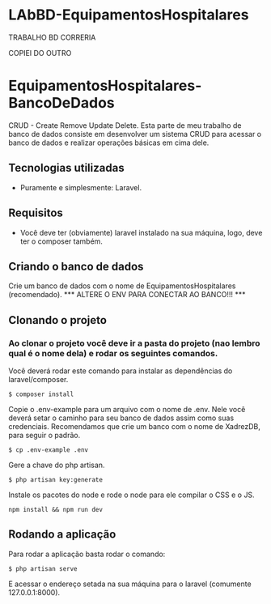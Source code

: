 # LAbBD-EquipamentosHospitalares
TRABALHO BD CORRERIA

COPIEI DO OUTRO 

# EquipamentosHospitalares-BancoDeDados
CRUD - Create Remove Update Delete.
Esta parte de meu trabalho de banco de dados consiste em desenvolver um sistema CRUD para acessar o banco de dados e realizar operações básicas em cima dele.

## Tecnologias utilizadas

- Puramente e simplesmente: Laravel.

## Requisitos

- Você deve ter (obviamente) laravel instalado na sua máquina, logo, deve ter o composer também.

## Criando o banco de dados

Crie um banco de dados com o nome de EquipamentosHospitalares (recomendado).
*** ALTERE O ENV PARA CONECTAR AO BANCO!!! ***

## Clonando o projeto

### Ao clonar o projeto você deve ir a pasta do projeto (nao lembro qual é o nome dela) e rodar os seguintes comandos.

Você deverá rodar este comando para instalar as dependências do laravel/composer.

```
$ composer install
```

Copie o .env-example para um arquivo com o nome de .env.
Nele você deverá setar o caminho para seu banco de dados assim como suas credenciais.
Recomendamos que crie um banco com o nome de XadrezDB, para seguir o padrão.

```
$ cp .env-example .env
```

Gere a chave do php artisan.

```
$ php artisan key:generate
```

Instale os pacotes do node e rode o node para ele compilar o CSS e o JS.

```
npm install && npm run dev
```

## Rodando a aplicação

Para rodar a aplicação basta rodar o comando:

```
$ php artisan serve
```

E acessar o endereço setada na sua máquina para o laravel (comumente 127.0.0.1:8000).

